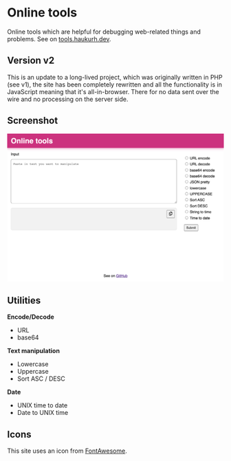 # Online tools
Online tools which are helpful for debugging web-related things and problems. See on [tools.haukurh.dev](https://tools.haukurh.dev).

## Version v2

This is an update to a long-lived project, which was originally written in PHP (see v1), the site has been completely
rewritten and all the functionality is in JavaScript meaning that it's all-in-browser.
There for no data sent over the wire and no processing on the server side.

## Screenshot

![](assets/screenshot.png)

## Utilities

__Encode/Decode__

- URL
- base64

__Text manipulation__

- Lowercase
- Uppercase
- Sort ASC / DESC

__Date__

- UNIX time to date
- Date to UNIX time

## Icons

This site uses an icon from [FontAwesome](https://fontawesome.com/v5.15/icons/copy?style=regular).
